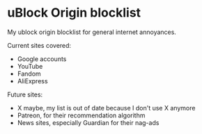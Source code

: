 # uBlock Origin blocklist
My ublock origin blocklist for general internet annoyances.

Current sites covered:
- Google accounts
- YouTube
- Fandom
- AliExpress

Future sites:
- X maybe, my list is out of date because I don't use X anymore
- Patreon, for their recommendation algorithm
- News sites, especially Guardian for their nag-ads

